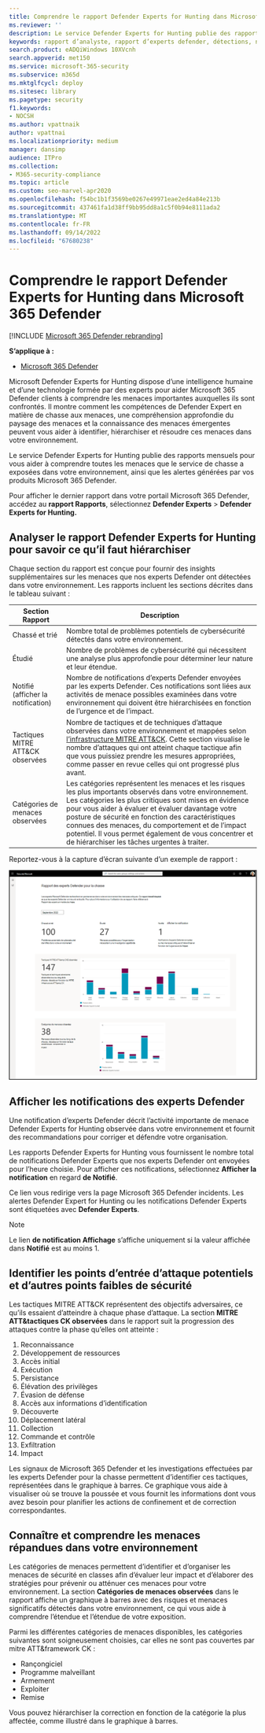 ```yaml
---
title: Comprendre le rapport Defender Experts for Hunting dans Microsoft 365 Defender
ms.reviewer: ''
description: Le service Defender Experts for Hunting publie des rapports mensuels pour vous aider à comprendre toutes les menaces que le service de chasse a exposées dans votre environnement.
keywords: rapport d’analyste, rapport d’experts defender, détections, notifications d’experts defender, chasse, notifications, catégories de menaces, rapports de chasse
search.product: eADQiWindows 10XVcnh
search.appverid: met150
ms.service: microsoft-365-security
ms.subservice: m365d
ms.mktglfcycl: deploy
ms.sitesec: library
ms.pagetype: security
f1.keywords:
- NOCSH
ms.author: vpattnaik
author: vpattnai
ms.localizationpriority: medium
manager: dansimp
audience: ITPro
ms.collection:
- M365-security-compliance
ms.topic: article
ms.custom: seo-marvel-apr2020
ms.openlocfilehash: f54bc1b1f3569be0267e49971eae2ed4a84e213b
ms.sourcegitcommit: 437461fa1d38ff9bb95dd8a1c5f0b94e8111ada2
ms.translationtype: MT
ms.contentlocale: fr-FR
ms.lasthandoff: 09/14/2022
ms.locfileid: "67680238"
---
```

# <a name="understand-the-defender-experts-for-hunting-report-in-microsoft-365-defender"></a>Comprendre le rapport Defender Experts for Hunting dans Microsoft 365 Defender

[!INCLUDE [Microsoft 365 Defender rebranding](../../includes/microsoft-defender.md)]

**S’applique à :**

- [Microsoft 365 Defender](https://go.microsoft.com/fwlink/?linkid=2118804)

Microsoft Defender Experts for Hunting dispose d’une intelligence humaine et d’une technologie formée par des experts pour aider Microsoft 365 Defender clients à comprendre les menaces importantes auxquelles ils sont confrontés. Il montre comment les compétences de Defender Expert en matière de chasse aux menaces, une compréhension approfondie du paysage des menaces et la connaissance des menaces émergentes peuvent vous aider à identifier, hiérarchiser et résoudre ces menaces dans votre environnement. 

Le service Defender Experts for Hunting publie des rapports mensuels pour vous aider à comprendre toutes les menaces que le service de chasse a exposées dans votre environnement, ainsi que les alertes générées par vos produits Microsoft 365 Defender.

Pour afficher le dernier rapport dans votre portail Microsoft 365 Defender, accédez au **rapport Rapports**, sélectionnez **Defender Experts** > **Defender Experts for Hunting.**

## <a name="scan-the-defender-experts-for-hunting-report-to-know-what-to-prioritize"></a>Analyser le rapport Defender Experts for Hunting pour savoir ce qu’il faut hiérarchiser

Chaque section du rapport est conçue pour fournir des insights supplémentaires sur les menaces que nos experts Defender ont détectées dans votre environnement. Les rapports incluent les sections décrites dans le tableau suivant :

| Section Rapport | Description |
|--|--|
| Chassé et trié | Nombre total de problèmes potentiels de cybersécurité détectés dans votre environnement. |
| Étudié | Nombre de problèmes de cybersécurité qui nécessitent une analyse plus approfondie pour déterminer leur nature et leur étendue. |
| Notifié (afficher la notification) | Nombre de notifications d’experts Defender envoyées par les experts Defender. Ces notifications sont liées aux activités de menace possibles examinées dans votre environnement qui doivent être hiérarchisées en fonction de l’urgence et de l’impact. |
| Tactiques MITRE ATT&CK observées | Nombre de tactiques et de techniques d’attaque observées dans votre environnement et mappées selon [l’infrastructure MITRE ATT&CK](https://attack.mitre.org/). Cette section visualise le nombre d’attaques qui ont atteint chaque tactique afin que vous puissiez prendre les mesures appropriées, comme passer en revue celles qui ont progressé plus avant. |
| Catégories de menaces observées | Les catégories représentent les menaces et les risques les plus importants observés dans votre environnement. Les catégories les plus critiques sont mises en évidence pour vous aider à évaluer et évaluer davantage votre posture de sécurité en fonction des caractéristiques connues des menaces, du comportement et de l’impact potentiel. Il vous permet également de vous concentrer et de hiérarchiser les tâches urgentes à traiter. |

Reportez-vous à la capture d’écran suivante d’un exemple de rapport :

![Capture d’écran d’un rapport Microsoft Defender Experts for Hunting dans Microsoft 365 Defender portail.](../../media/mte/defenderexperts/defender-experts-report.png)

## <a name="view-defender-experts-notifications"></a>Afficher les notifications des experts Defender

Une notification d’experts Defender décrit l’activité importante de menace Defender Experts for Hunting observée dans votre environnement et fournit des recommandations pour corriger et défendre votre organisation.

Les rapports Defender Experts for Hunting vous fournissent le nombre total de notifications Defender Experts que nos experts Defender ont envoyées pour l’heure choisie. Pour afficher ces notifications, sélectionnez **Afficher la notification** en regard **de Notifié**.

Ce lien vous redirige vers la page Microsoft 365 Defender incidents. Les alertes Defender Expert for Hunting ou les notifications Defender Experts sont étiquetées avec **Defender Experts**.

> [!NOTE]
> Le lien **de notification Affichage** s’affiche uniquement si la valeur affichée dans **Notifié** est au moins 1.

## <a name="identify-potential-attack-entry-points-and-other-security-weak-spots"></a>Identifier les points d’entrée d’attaque potentiels et d’autres points faibles de sécurité

Les tactiques MITRE ATT&CK représentent des objectifs adversaires, ce qu’ils essaient d’atteindre à chaque phase d’attaque. La section **MITRE ATT&tactiques CK observées** dans le rapport suit la progression des attaques contre la phase qu’elles ont atteinte :

1.  Reconnaissance
2.  Développement de ressources
3.  Accès initial
4.  Exécution
3.  Persistance
4.  Élévation des privilèges
5.  Évasion de défense
6.  Accès aux informations d’identification
7.  Découverte
8.  Déplacement latéral
9.  Collection
10. Commande et contrôle
11. Exfiltration
12. Impact

Les signaux de Microsoft 365 Defender et les investigations effectuées par les experts Defender pour la chasse permettent d’identifier ces tactiques, représentées dans le graphique à barres. Ce graphique vous aide à visualiser où se trouve la poussée et vous fournit les informations dont vous avez besoin pour planifier les actions de confinement et de correction correspondantes.

## <a name="know-and-understand-the-prevalent-threats-in-your-environment"></a>Connaître et comprendre les menaces répandues dans votre environnement

Les catégories de menaces permettent d’identifier et d’organiser les menaces de sécurité en classes afin d’évaluer leur impact et d’élaborer des stratégies pour prévenir ou atténuer ces menaces pour votre environnement. La section **Catégories de menaces observées** dans le rapport affiche un graphique à barres avec des risques et menaces significatifs détectés dans votre environnement, ce qui vous aide à comprendre l’étendue et l’étendue de votre exposition.

Parmi les différentes catégories de menaces disponibles, les catégories suivantes sont soigneusement choisies, car elles ne sont pas couvertes par mitre ATT&framework CK :

- Rançongiciel
- Programme malveillant
- Armement
- Exploiter
- Remise

Vous pouvez hiérarchiser la correction en fonction de la catégorie la plus affectée, comme illustré dans le graphique à barres.

